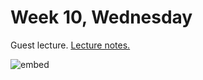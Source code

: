# Week 10, Wednesday

Guest lecture.  [Lecture notes.](http://cdn.cs50.net/2015/fall/lectures/11/f/notes11f/notes11f.html)

![embed](https://www.youtube.com/embed/i9gUfhxej0I)
